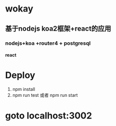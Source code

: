 # wokay
## 基于nodejs koa2框架+react的应用
### nodejs+koa +router4 + postgresql ###
#### react ####

# Deploy #
1. npm install
2. npm run test 或者 npm run start
# goto localhost:3002
